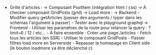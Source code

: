 - Grille d'articles : 
    -> Composant PostItem (intégration html / css)
    -> À checker composant GridPosts (grid)
    -> Load more : 
        -> Backend 
            - Modifier query getArticles (passer des arguments / typer dans les schémas l'argument à passer)
            - Tester avec le playground graphql
        -> Frontend
            - Utiliser les paramètres de la route pour relancer la query : ?limit=6 / 12 / etc...
            - À faire ensemble : Créer une page /articles 
                - Fetch tous les articles (en SSR)
                - Utiliser le composant GridPosts 
                - Passer filtres load more en Serverside 
                - Repasser la homepage en Client side (le bouton loadmore va être déclenché c)
